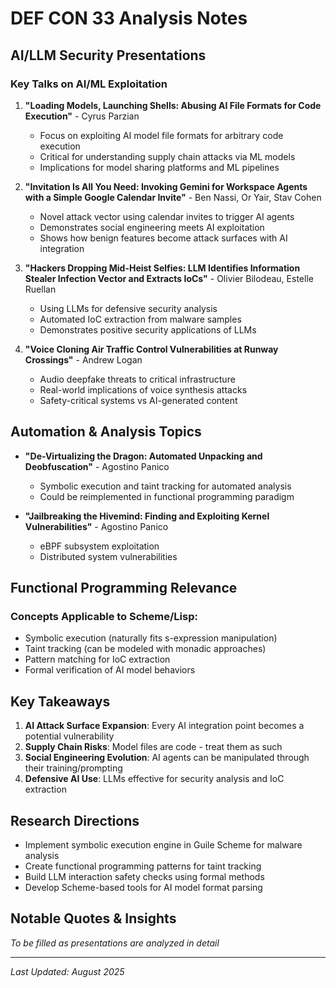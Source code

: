 # DEF CON 33 Analysis Notes

## AI/LLM Security Presentations

### Key Talks on AI/ML Exploitation

1. **"Loading Models, Launching Shells: Abusing AI File Formats for Code Execution"** - Cyrus Parzian
   - Focus on exploiting AI model file formats for arbitrary code execution
   - Critical for understanding supply chain attacks via ML models
   - Implications for model sharing platforms and ML pipelines

2. **"Invitation Is All You Need: Invoking Gemini for Workspace Agents with a Simple Google Calendar Invite"** - Ben Nassi, Or Yair, Stav Cohen
   - Novel attack vector using calendar invites to trigger AI agents
   - Demonstrates social engineering meets AI exploitation
   - Shows how benign features become attack surfaces with AI integration

3. **"Hackers Dropping Mid-Heist Selfies: LLM Identifies Information Stealer Infection Vector and Extracts IoCs"** - Olivier Bilodeau, Estelle Ruellan
   - Using LLMs for defensive security analysis
   - Automated IoC extraction from malware samples
   - Demonstrates positive security applications of LLMs

4. **"Voice Cloning Air Traffic Control Vulnerabilities at Runway Crossings"** - Andrew Logan
   - Audio deepfake threats to critical infrastructure
   - Real-world implications of voice synthesis attacks
   - Safety-critical systems vs AI-generated content

## Automation & Analysis Topics

- **"De-Virtualizing the Dragon: Automated Unpacking and Deobfuscation"** - Agostino Panico
  - Symbolic execution and taint tracking for automated analysis
  - Could be reimplemented in functional programming paradigm

- **"Jailbreaking the Hivemind: Finding and Exploiting Kernel Vulnerabilities"** - Agostino Panico
  - eBPF subsystem exploitation
  - Distributed system vulnerabilities

## Functional Programming Relevance

### Concepts Applicable to Scheme/Lisp:
- Symbolic execution (naturally fits s-expression manipulation)
- Taint tracking (can be modeled with monadic approaches)
- Pattern matching for IoC extraction
- Formal verification of AI model behaviors

## Key Takeaways

1. **AI Attack Surface Expansion**: Every AI integration point becomes a potential vulnerability
2. **Supply Chain Risks**: Model files are code - treat them as such
3. **Social Engineering Evolution**: AI agents can be manipulated through their training/prompting
4. **Defensive AI Use**: LLMs effective for security analysis and IoC extraction

## Research Directions

- Implement symbolic execution engine in Guile Scheme for malware analysis
- Create functional programming patterns for taint tracking
- Build LLM interaction safety checks using formal methods
- Develop Scheme-based tools for AI model format parsing

## Notable Quotes & Insights

*To be filled as presentations are analyzed in detail*

---

*Last Updated: August 2025*